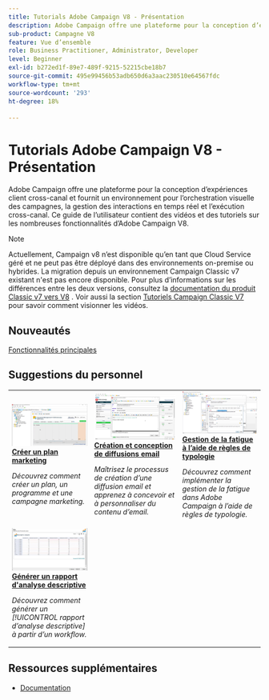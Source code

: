 ```yaml
---
title: Tutorials Adobe Campaign V8 - Présentation
description: Adobe Campaign offre une plateforme pour la conception d’expériences client cross-canal et fournit un environnement pour l’orchestration visuelle des campagnes, la gestion des interactions en temps réel et l’exécution cross-canal. Ce guide de l’utilisateur contient des vidéos et des tutoriels sur les nombreuses fonctionnalités d’Adobe Campaign Standard.
sub-product: Campagne V8
feature: Vue d’ensemble
role: Business Practitioner, Administrator, Developer
level: Beginner
exl-id: b272ed1f-89e7-489f-9215-52215cbe18b7
source-git-commit: 495e99456b53adb650d6a3aac230510e64567fdc
workflow-type: tm+mt
source-wordcount: '293'
ht-degree: 18%

---
```


# Tutorials Adobe Campaign V8 - Présentation

Adobe Campaign offre une plateforme pour la conception d’expériences client cross-canal et fournit un environnement pour l’orchestration visuelle des campagnes, la gestion des interactions en temps réel et l’exécution cross-canal. Ce guide de l’utilisateur contient des vidéos et des tutoriels sur les nombreuses fonctionnalités d’Adobe Campaign V8.

>[!NOTE]
> Actuellement, Campaign v8 n’est disponible qu’en tant que Cloud Service géré et ne peut pas être déployé dans des environnements on-premise ou hybrides. La migration depuis un environnement Campaign Classic v7 existant n&#39;est pas encore disponible.
>Pour plus d’informations sur les différences entre les deux versions, consultez la [documentation du produit Classic v7 vers V8](https://experienceleague.adobe.com/docs/campaign/campaign-v8/start/capability-matrix.html) . Voir aussi la section [Tutoriels Campaign Classic V7](https://experienceleague.adobe.com/docs/campaign-classic-learn/tutorials/overview.html?lang=fr) pour savoir comment visionner les vidéos.

## Nouveautés

[Fonctionnalités principales](https://experienceleague.adobe.com/docs/campaign/campaign-v8/start/whats-new.html)

## Suggestions du personnel

<table>
<tr>
  <td>
    <a href="./getting-started/create-a-marketing-plan-programs-and-campaigns.md">
      <img alt="Créer un plan marketing, un programme et des campagnes (vidéo)" src="./assets/333810.jpg"/>
    </a>
    <div>
      <a href="./getting-started/create-a-marketing-plan-programs-and-campaigns.md">
    <strong>Créer un plan marketing</strong>
    </a>
    </div>
    <p>
    <em>Découvrez comment créer un plan, un programme et une campagne marketing.</em>
    <p>
  </td>
   <td>
    <a href="./content-creation/create-and-design-email-deliveries.md">
      <img alt="Créer et concevoir des diffusions email (vidéo)" src="./assets/333476.jpg" />
    </a>
    <div>
      <a href="./content-creation/create-and-design-email-deliveries.md">
    <strong>Création et conception de diffusions email</strong>
    </a>
    </div> 
    <p>
    <em>Maîtrisez le processus de création d’une diffusion email et apprenez à concevoir et à personnaliser du contenu d’email.
</em>
    <p>
  </td>
  <td>
    <a href="./send-messages/fatigue-management/typology-rules-for-fatigue-management.md">
      <img alt="Gestion de la fatigue à l’aide de règles de typologie (vidéo)" src="./assets/333787.jpg" />
    </a>
    <div>
      <a href="./send-messages/fatigue-management/typology-rules-for-fatigue-management.md">
    <strong>Gestion de la fatigue à l’aide de règles de typologie</strong>
    </a>
    </div>
    <p>
    <em>Découvrez comment implémenter la gestion de la fatigue dans Adobe Campaign à l’aide de règles de typologie.  </em>
    <p>
  </td>
</tr>
<tr>
</td>
  <td>
    <a href="./reporting/generate-a-descriptive-analysis-report.md">
      <img alt="Générer un rapport d'analyse descriptive" src="./assets/333994.jpg" />
    </a>
    <div>
      <a href="./reporting/generate-a-descriptive-analysis-report.md">
    <strong>Générer un rapport d'analyse descriptive</strong>
    </a>
    </div>
    <p>
    <em>Découvrez comment générer un [!UICONTROL rapport d’analyse descriptive] à partir d’un workflow.</em>
    <p>
  </td>

</table>

## Ressources supplémentaires

* [Documentation](https://experienceleague.adobe.com/docs/campaign-v8.html)

